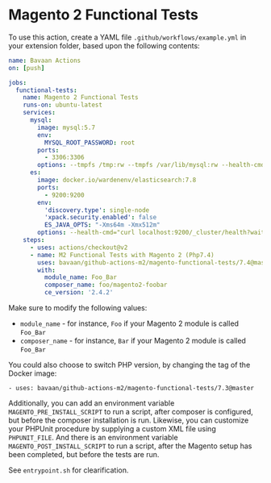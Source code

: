 # Magento 2 Functional Tests
To use this action, create a YAML file `.github/workflows/example.yml` in your extension folder, based upon the following contents:
```yaml
name: Bavaan Actions
on: [push]

jobs:
  functional-tests:
    name: Magento 2 Functional Tests
    runs-on: ubuntu-latest
    services:
      mysql:
        image: mysql:5.7
        env:
          MYSQL_ROOT_PASSWORD: root
        ports:
          - 3306:3306
        options: --tmpfs /tmp:rw --tmpfs /var/lib/mysql:rw --health-cmd="mysqladmin ping" --health-interval=10s --health-timeout=5s --health-retries=3
      es:
        image: docker.io/wardenenv/elasticsearch:7.8
        ports:
          - 9200:9200
        env:
          'discovery.type': single-node
          'xpack.security.enabled': false
          ES_JAVA_OPTS: "-Xms64m -Xmx512m"
        options: --health-cmd="curl localhost:9200/_cluster/health?wait_for_status=yellow&timeout=60s" --health-interval=10s --health-timeout=5s --health-retries=3
    steps:
      - uses: actions/checkout@v2
      - name: M2 Functional Tests with Magento 2 (Php7.4)
        uses: bavaan/github-actions-m2/magento-functional-tests/7.4@master
        with:
          module_name: Foo_Bar
          composer_name: foo/magento2-foobar
          ce_version: '2.4.2'
```

Make sure to modify the following values:
- `module_name` - for instance, `Foo` if your Magento 2 module is called `Foo_Bar`
- `composer_name` - for instance, `Bar` if your Magento 2 module is called `Foo_Bar`

You could also choose to switch PHP version, by changing the tag of the Docker image:

    - uses: bavaan/github-actions-m2/magento-functional-tests/7.3@master

Additionally, you can add an environment variable `MAGENTO_PRE_INSTALL_SCRIPT` to run a script, after composer is
configured, but before the composer installation is run. Likewise, you can customize your PHPUnit procedure by supplying
a custom XML file using `PHPUNIT_FILE`. And there is an environment variable `MAGENTO_POST_INSTALL_SCRIPT` to run a script, after the Magento setup has been completed, but before the tests
are run.

See `entrypoint.sh` for clearification.

